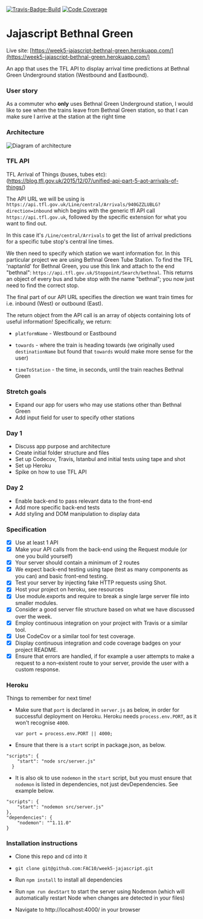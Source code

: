 [![Travis-Badge-Build](https://api.travis-ci.org/FAC10/week5-jajascript.svg?branch=master)](https://travis-ci.org/FAC10/week5-jajascript)
[![Code Coverage](https://codecov.io/gh/FAC10/week5-jajascript/branch/master/graph/badge.svg)](https://codecov.io/gh/FAC10/week5-jajascript)
# Jajascript Bethnal Green

Live site: [https://week5-jajascript-bethnal-green.herokuapp.com/](https://week5-jajascript-bethnal-green.herokuapp.com/)

An app that uses the TFL API to display arrival time predictions at Bethnal Green Underground station (Westbound and Eastbound).

### User story

As a commuter who **only** uses Bethnal Green Underground station, I would like to see when the trains leave from Bethnal Green station, so that I can make sure I arrive at the station at the right time

### Architecture

![Diagram of architecture](public/assets/Architecture.png)

### TFL API

TFL Arrival of Things (buses, tubes etc):
(https://blog.tfl.gov.uk/2015/12/07/unified-api-part-5-aot-arrivals-of-things/)

The API URL we will be using is `https://api.tfl.gov.uk/Line/central/Arrivals/940GZZLUBLG?direction=inbound` which begins with the generic tfl API call `https://api.tfl.gov.uk`, followed by the specific extension for what you want to find out.

In this case it's `/Line/central/Arrivals` to get the list of arrival predictions for a specific tube stop's central line times.

We then need to specify which station we want information for. In this particular project we are using Bethnal Green Tube Station. To find the TFL 'naptanId' for Bethnal Green, you use this link and attach to the end "bethnal": `https://api.tfl.gov.uk/Stoppoint/Search/bethnal`. This returns an object of every bus and tube stop with the name "bethnal"; you now just need to find the correct stop.

The final part of our API URL specifies the direction we want train times for i.e. inbound (West) or outbound (East).

The return object from the API call is an array of objects containing lots of useful information! Specifically, we return:

- `platformName` - Westbound or Eastbound

- `towards` - where the train is heading towards (we originally used `destinationName` but found that `towards` would make more sense for the user)

- `timeToStation` - the time, in seconds, until the train reaches Bethnal Green

### Stretch goals

- Expand our app for users who may use stations other than Bethnal Green
- Add input field for user to specify other stations

### Day 1

- Discuss app purpose and architecture
- Create initial folder structure and files
- Set up Codecov, Travis, Istanbul and initial tests using tape and shot
- Set up Heroku
- Spike on how to use TFL API

### Day 2

- Enable back-end to pass relevant data to the front-end
- Add more specific back-end tests
- Add styling and DOM manipulation to display data

### Specification

- [x] Use at least 1 API
- [x] Make your API calls from the back-end using the Request module (or one you build yourself)
- [x] Your server should contain a minimum of 2 routes
- [x] We expect back-end testing using tape (test as many components as you can) and basic front-end testing.
- [x] Test your server by injecting fake HTTP requests using Shot.
- [x] Host your project on heroku, see resources
- [x] Use module.exports and require to break a single large server file into smaller modules.
- [x] Consider a good server file structure based on what we have discussed over the week.
- [x] Employ continuous integration on your project with Travis or a similar tool.
- [x] Use CodeCov or a similar tool for test coverage.
- [x] Display continuous integration and code coverage badges on your project README.
- [x] Ensure that errors are handled, if for example a user attempts to make a request to a non-existent route to your server, provide the user with a custom response.

### Heroku

Things to remember for next time!

- Make sure that `port` is declared in `server.js` as below, in order for successful deployment on Heroku. Heroku needs `process.env.PORT`, as it won't recognise `4000`.

  `var port = process.env.PORT || 4000;`

- Ensure that there is a `start` script in package.json, as below.

```  
"scripts": {
    "start": "node src/server.js"
  }
```
- It is also ok to use `nodemon` in the `start` script, but you must ensure that `nodemon` is listed in dependencies, not just devDependencies. See example below.

```  
"scripts": {
    "start": "nodemon src/server.js"
},
"dependencies": {
    "nodemon": "^1.11.0"
}
```


### Installation instructions

 - Clone this repo and cd into it

 - `git clone git@github.com:FAC10/week5-jajascript.git`

 - Run `npm install` to install all dependencies

 - Run `npm run devStart` to start the server using Nodemon (which will automatically restart Node when changes are detected in your files)

 - Navigate to http://localhost:4000/ in your browser
